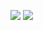 <a href="https://www.instagram.com/183_yj/"><img src="https://img.shields.io/badge/Instagram-DD2A7B?style=flat-square&logo=Instagram&logoColor=white"/></a>
<a href="https://www.instagram.com/183_yj/"><img src="https://img.shields.io/badge/Instagram-white?style=flat-square&logo=Notion"/></a>

